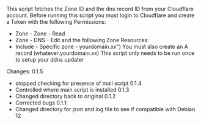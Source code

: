 This script fetches the Zone ID and the dns record ID from your Cloudflare account. 
Before running this script you must login to Cloudflare and create a Token 
with the following Permissions:
- Zone - Zone - Read
- Zone - DNS - Edit
and the following Zone Resources:
- Include - Specific zone - yourdomain.xx")
You must also create an A record (whatever.yourdomain.xx)
This script only needs to be run once to setup your ddns updater

Changes:
0.1.5
- stopped checking for presence of mail script
0.1.4
- Controlled where main script is installed
0.1.3
- Changed directory back to original
0.1.2
- Corrected bugs
0.1.1: 
- Changed directory for json and log file to see if compatible with Debian 12